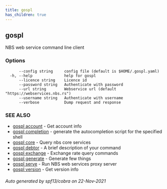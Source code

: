```yaml
---
title: gospl
has_children: true
---
```

## gospl

NBS web service command line client

### Options

```
      --config string     config file (default is $HOME/.gospl.yaml)
  -h, --help              help for gospl
      --licence string    Licence id
      --password string   Authenticate with password
      --url string        Webservice url (default "https://webservices.nbs.rs")
      --username string   Authenticate with username
      --verbose           Dump request and response
```

### SEE ALSO

* [gospl account](account/index.md)	 - Get account info
* [gospl completion](completion/index.md)	 - generate the autocompletion script for the specified shell
* [gospl core](core/index.md)	 - Query nbs core services
* [gospl debtor](gospl_debtor.md)	 - A brief description of your command
* [gospl exchange](exchange/index.md)	 - Exchange rate query commands
* [gospl generate](gospl_generate.md)	 - Generate few things
* [gospl serve](gospl_serve.md)	 - Run NBS web services proxy server
* [gospl version](version/index.md)	 - Get version info

###### Auto generated by spf13/cobra on 22-Nov-2021
